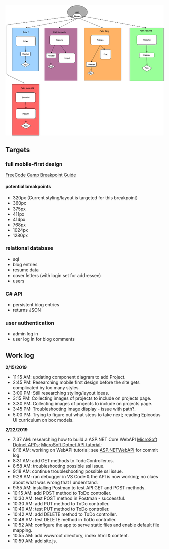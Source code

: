 ![](portfolio-diagram.png)

## Targets

### full mobile-first design
[FreeCode Camp Breakpoint Guide](https://medium.freecodecamp.org/the-100-correct-way-to-do-css-breakpoints-88d6a5ba1862)

#### potential breakpoints
- 320px (Current styling/layout is targeted for this breakpoint)
- 360px
- 375px
- 411px
- 414px
- 768px
- 1024px
- 1280px

### relational database
- sql
- blog entries
- resume data
- cover letters (with login set for addressee)
- users

### C# API
- persistent blog entries
- returns JSON

### user authentication
- admin log in
- user log in for blog comments

## Work log
**2/15/2019**
- 11:15 AM: updating component diagram to add Project.
- 2:45 PM: Researching mobile first design before the site gets complicated by too many styles.
- 3:00 PM: Still researching styling/layout ideas.
- 3:15 PM: Collecting images of projects to include on projects page.
- 3:30 PM: Collecting images of projects to include on projects page.
- 3:45 PM: Troubleshooting image display - issue with path?.
- 5:00 PM: Trying to figure out what steps to take next; reading Epicodus UI curriculum on box models.

**2/22/2019**
- 7:37 AM: researching how to build a ASP.NET Core WebAPI
[MicroSoft Dotnet API's](https://dotnet.microsoft.com/apps/aspnet/apis);
[MicroSoft Dotnet API tutorial](https://docs.microsoft.com/en-us/aspnet/core/tutorials/first-web-api?view=aspnetcore-2.2&tabs=visual-studio-code);
- 8:16 AM: working on WebAPI tutorial; see [ASP.NETWebAPI](https://github.com/skillitzimberg/ASP.NETCoreWebAPI) for commit log.
- 8:31 AM: add GET methods to TodoController.cs.
- 8:58 AM: troubleshooting possible ssl issue.
- 9:18 AM: continue troubleshooting possible ssl issue.
- 9:28 AM: ran debugger in VS Code & the API is now working; no clues about what was wrong that I understand.
- 9:55 AM: installing Postman to test API GET and POST methods.
- 10:15 AM: add POST method to ToDo controller.
- 10:30 AM: test POST method in Postman - successful.
- 10:30 AM: add PUT method to ToDo controller.
- 10:40 AM: test PUT method to ToDo controller.
- 10:42 AM: add DELETE method to ToDo controller.
- 10:48 AM: test DELETE method in ToDo controller.
- 10:52 AM: configure the app to serve static files and enable default file mapping.
- 10:55 AM: add wwwroot directory, index.html & content.
- 10:59 AM: add site.js.
